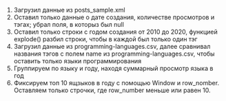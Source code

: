 1. Загрузил данные из posts_sample.xml
2. Оставил только данные о дате создания, количестве просмотров и тэгах; убрал поля, в которыз был null
3. Оставил только строки с годом создания от 2010 до 2020, функцией explode() разбил строки, чтобы в каждой был только один тэг
4. Загрузил данные из programming-languages.csv, далее сравнивал названия тэгов с полем name из programming-languages.csv, чтобы оставить только языки программирования
5. Группируем по языку и году, находя суммарный просмотр языка в год
6. Фиксируем топ 10 ящзыков в году с помощью Window и row_nomber. Оставляем только строчки, где row_number меньше или равен 10.
